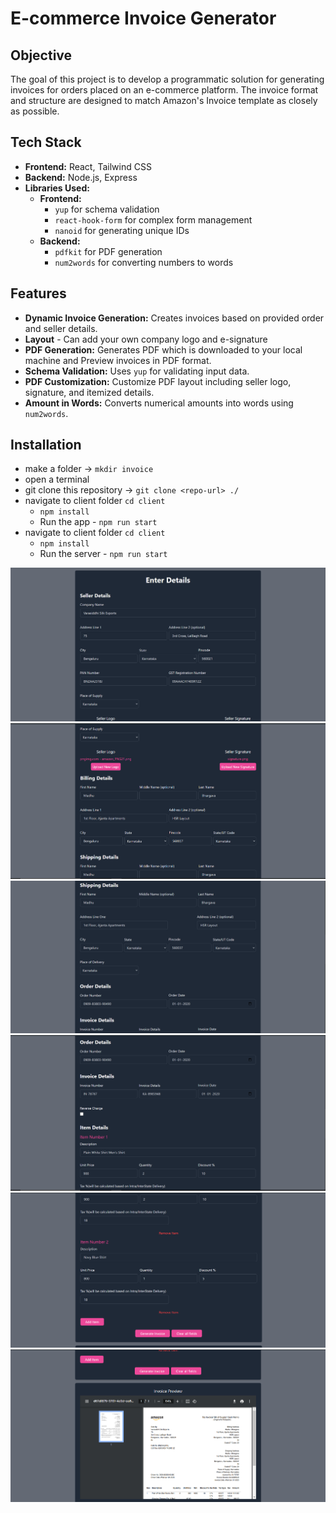 # E-commerce Invoice Generator

## Objective

The goal of this project is to develop a programmatic solution for generating invoices for orders placed on an e-commerce platform. The invoice format and structure are designed to match Amazon's Invoice template as closely as possible.

## Tech Stack

- **Frontend:** React, Tailwind CSS
- **Backend:** Node.js, Express
- **Libraries Used:**
  - **Frontend:** 
    - `yup` for schema validation
    - `react-hook-form` for complex form management
    - `nanoid` for generating unique IDs
  - **Backend:** 
    - `pdfkit` for PDF generation
    - `num2words` for converting numbers to words

## Features

- **Dynamic Invoice Generation:** Creates invoices based on provided order and seller details.
- **Layout** - Can add your own company logo and e-signature
- **PDF Generation:** Generates PDF which is downloaded to your local machine and Preview invoices in PDF format.
- **Schema Validation:** Uses `yup` for validating input data.
- **PDF Customization:** Customize PDF layout including seller logo, signature, and itemized details.
- **Amount in Words:** Converts numerical amounts into words using `num2words`.

## Installation
- make a folder -> `mkdir invoice`
- open a terminal
- git clone this repository -> `git clone <repo-url> ./`
- navigate to client folder `cd client`
  - `npm install`
  - Run the app - `npm run start`
- navigate to client folder `cd client`
  - `npm install`
  - Run the server - `npm run start`

![alt text](image.png)
![alt text](image-1.png)
![alt text](image-2.png)
![alt text](image-3.png)
![alt text](image-4.png)
![alt text](image-5.png)
